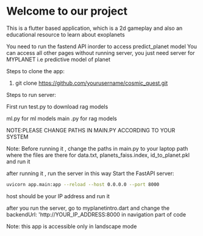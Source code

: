 # Welcome to our project

This is a flutter based application, which is a 2d gameplay and also an educational resource to learn about exoplanets

You need to run the fastend API inorder to access predict_planet model
You can access all other pages without running server, you just need server for MYPLANET i.e predictive model of planet

Steps to clone the app:
1. git clone https://github.com/yourusername/cosmic_quest.git

Steps to run server:

First run test.py to download rag models

ml.py for ml models
main .py for rag models

NOTE:PLEASE CHANGE PATHS IN MAIN.PY ACCORDING TO YOUR SYSTEM




Note: Before running it , change the paths in main.py to your laptop path where the files are there for data.txt, planets_faiss.index, id_to_planet.pkl and run it

after running it , run the server in this way 
Start the FastAPI server:
   ```bash
   uvicorn app.main:app --reload --host 0.0.0.0 --port 8000
   ```

   host should be your IP address and run it 

after you run the server, go to myplanetintro.dart and change the backendUrl: 'http://YOUR_IP_ADDRESS:8000 in navigation part of code

Note: this app is accessible only in landscape mode
                





